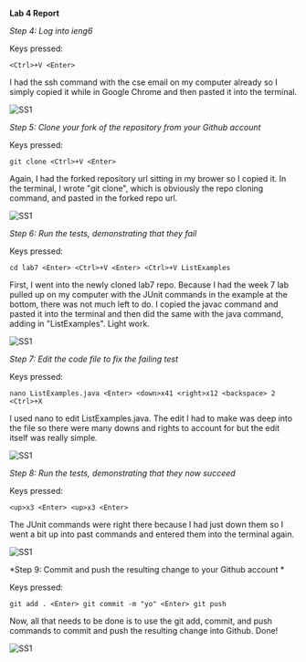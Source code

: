 __Lab 4 Report__

*Step 4: Log into ieng6*

Keys pressed: 

```
<Ctrl>+V <Enter>
```

I had the ssh command with the cse email on my computer already so I simply copied it while in Google Chrome and then pasted it into the terminal.

![SS1](https://lh3.googleusercontent.com/drive-viewer/AAOQEOQmCLl95P-uLuR7KvnDmpaQgynOcLD_jToNq6sl0ynTTdsoUExz2vgniei_ygkvCC96z_nlWNivFh43wkcB5UjvKZi29w=w1920-h853)

*Step 5: Clone your fork of the repository from your Github account*

Keys pressed: 

```
git clone <Ctrl>+V <Enter>
```

Again, I had the forked repository url sitting in my brower so I copied it. In the terminal, I wrote "git clone", which is obviously the repo cloning command, and pasted in the forked repo url. 

![SS1](https://lh3.googleusercontent.com/drive-viewer/AAOQEORS4jv6Q_I6mQKYKEFlvmXlf7liMtn4UEpigdEGdzkRR93v9pibrn0VCvkTSwynHI5GsI3Kh8P-qnfCBLzFb87GYSiK8Q=w1920-h853)


*Step 6: Run the tests, demonstrating that they fail*

Keys pressed: 

```
cd lab7 <Enter> <Ctrl>+V <Enter> <Ctrl>+V ListExamples 
```

First, I went into the newly cloned lab7 repo. Because I had the week 7 lab pulled up on my computer with the JUnit commands in the example at the bottom, there was not much left to do. I copied the javac command and pasted it into the terminal and then did the same with the java command, adding in "ListExamples". Light work.

![SS1](https://lh3.googleusercontent.com/drive-viewer/AAOQEOQ6xCYLTh_Eei0EyYfIhJEx_yxjsjYFZ5q9TCxn3HZ3XXn75Xn8pZWDzLwKMeDkFmtSIv5W2XsG1l07ino1CuaeHn0LjA=w1920-h853)

*Step 7: Edit the code file to fix the failing test*

Keys pressed: 

```
nano ListExamples.java <Enter> <down>x41 <right>x12 <backspace> 2 <Ctrl>+X 
```

I used nano to edit ListExamples.java. The edit I had to make was deep into the file so there were many downs and rights to account for but the edit itself was really simple.

![SS1](https://lh3.googleusercontent.com/drive-viewer/AFDK6gPQ1le77b8QYhNdmLIrYvsDdLwqOwyCDCisH8QG1Bonpav_p4klh5Hpw0ze67WtwlJ25UxyDIxj7dT5pPurkXdPm44s=w1920-h853)

*Step 8: Run the tests, demonstrating that they now succeed*

Keys pressed: 

```
<up>x3 <Enter> <up>x3 <Enter>
```

The JUnit commands were right there because I had just down them so I went a bit up into past commands and entered them into the terminal again.

![SS1](https://lh3.googleusercontent.com/drive-viewer/AFDK6gPQ1le77b8QYhNdmLIrYvsDdLwqOwyCDCisH8QG1Bonpav_p4klh5Hpw0ze67WtwlJ25UxyDIxj7dT5pPurkXdPm44s=w1920-h853)

*Step 9: Commit and push the resulting change to your Github account *

Keys pressed: 

```
git add . <Enter> git commit -m "yo" <Enter> git push
```
Now, all that needs to be done is to use the git add, commit, and push commands to commit and push the resulting change into Github. Done!

![SS1](https://lh3.googleusercontent.com/drive-viewer/AFDK6gPQ1le77b8QYhNdmLIrYvsDdLwqOwyCDCisH8QG1Bonpav_p4klh5Hpw0ze67WtwlJ25UxyDIxj7dT5pPurkXdPm44s=w1920-h853)
